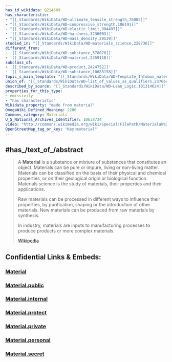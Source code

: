```yaml
---
has_id_wikidata: Q214609
has_characteristic:
- "[[_Standards/WikiData/WD~ultimate_tensile_strength,76005]]"
- "[[_Standards/WikiData/WD~compressive_strength,186191]]"
- "[[_Standards/WikiData/WD~elastic_limit,904497]]"
- '[[_Standards/WikiData/WD~hardness,3236003]]'
- "[[_Standards/WikiData/WD~mass_density,29539]]"
studied_in: "[[_Standards/WikiData/WD~materials_science,228736]]"
different_from:
- '[[_Standards/WikiData/WD~substance,378078]]'
- '[[_Standards/WikiData/WD~materiel,2359118]]'
subclass_of:
- '[[_Standards/WikiData/WD~product,2424752]]'
- '[[_Standards/WikiData/WD~substance,10683158]]'
topic_s_main_template: "[[_Standards/WikiData/WD~Template_Infobox_material,18534419]]"
union_of: "[[_Standards/WikiData/WD~list_of_values_as_qualifiers,23766486]]"
described_by_source: "[[_Standards/WikiData/WD~Lean_Logic,101314624]]"
properties_for_this_type:
- emissivity
- "has characteristic"
Wikidata_property: "made from material"
OmegaWiki_Defined_Meaning: 2286
Commons_category: Materials
U_S_National_Archives_Identifier: 10638724
video: "http://commons.wikimedia.org/wiki/Special:FilePath/Materialak%20denboraren%20aurka.webm"
OpenStreetMap_tag_or_key: "Key:material"
---
```


## #has_/text_of_/abstract 

> A **Material** is a substance or mixture of substances that constitutes an object. 
> Materials can be pure or impure, living or non-living matter. Materials can be classified on the basis of their physical and chemical properties, or on their geological origin or biological function. Materials science is the study of materials, their properties and their applications.
>
> Raw materials can be processed in different ways to influence their properties, by purification, shaping or the introduction of other materials. New materials can be produced from raw materials by synthesis.
>
> In industry, materials are inputs to manufacturing processes to produce products or more complex materials.
>
> [Wikipedia](https://en.wikipedia.org/wiki/Material)


## Confidential Links & Embeds: 

### [Material](/_Standards/chemic/Material.md) 

### [Material.public](/_public/chemic/Material.public.md) 

### [Material.internal](/_internal/chemic/Material.internal.md) 

### [Material.protect](/_protect/chemic/Material.protect.md) 

### [Material.private](/_private/chemic/Material.private.md) 

### [Material.personal](/_personal/chemic/Material.personal.md) 

### [Material.secret](/_secret/chemic/Material.secret.md)

